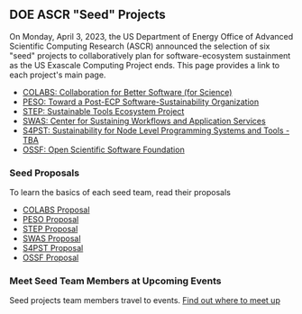 ## DOE ASCR "Seed" Projects

On Monday, April 3, 2023, the US Department of Energy Office of Advanced Scientific Computing Research (ASCR) announced the selection of six "seed" projects to collaboratively plan for software-ecosystem sustainment as the US Exascale Computing Project ends.  This page provides a link to each project's main page.

- [COLABS: Collaboration for Better Software (for Science)](https://colabs-science.github.io/)
- [PESO: Toward a Post-ECP Software-Sustainability Organization](PESO.md)
- [STEP: Sustainable Tools Ecosystem Project](https://ascr-step.org/)
- [SWAS: Center for Sustaining Workflows and Application Services](https://swas.center/)
- [S4PST: Sustainability for Node Level Programming Systems and Tools - TBA]()
- [OSSF: Open Scientific Software Foundation](https://software4science.org)

### Seed Proposals

To learn the basics of each seed team, read their proposals

- [COLABS Proposal](files/COLABS-Proposal.pdf)
- [PESO Proposal](files/PESO-Proposal.pdf)
- [STEP Proposal]()
- [SWAS Proposal](files/WAS-Proposal.pdf)
- [S4PST Proposal](files/S4PST-Proposal.pdf)
- [OSSF Proposal](files/OSSF-Proposal.pdf)

### Meet Seed Team Members at Upcoming Events

Seed projects team members travel to events. [Find out where to meet up](SeedsAtEvents.md)
